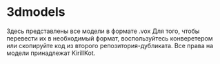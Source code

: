 # 3dmodels
Здесь представлены все модели в формате .vox Для того, чтобы перевести их в необходимый формат, воспользуйтесь конверетером или скопируйте код из второго репозитория-дубликата. Все права на модели принадлежат KirillKot. 
